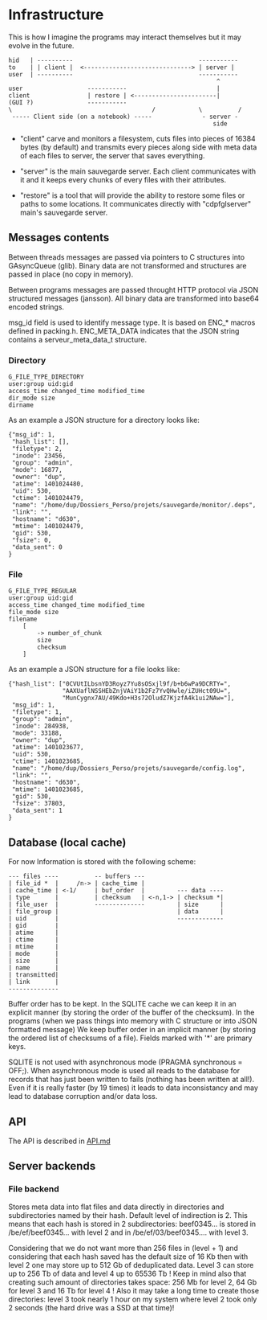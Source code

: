 # Infrastructure

This is how I imagine the programs may interact themselves but it may
evolve in the future.

    hid   | ----------                                   -----------
    to    | | client |  <------------------------------> | server |
    user  | ----------                                   -----------
                                                              ^
    user                  -----------                         |
    client                | restore | <-----------------------|
    (GUI ?)               -----------
    \                                       /            \          /
     ----- Client side (on a notebook) -----              - server -
                                                             side


* "client" carve and monitors a filesystem, cuts files into pieces of
  16384 bytes (by default) and transmits every pieces along side with
  meta data of each files to server, the server that saves everything.

* "server" is the main sauvegarde server. Each client communicates with it
  and it keeps every chunks of every files with their attributes.

* "restore" is a tool that will provide the ability to restore some
  files or paths to some locations. It communicates directly with "cdpfglserver"
  main's sauvegarde server.


## Messages contents

Between threads messages are passed via pointers to C structures into
GAsyncQueue (glib). Binary data are not transformed and structures are
passed in place (no copy in memory).

Between programs messages are passed throught HTTP protocol via JSON
structured messages (jansson). All binary data are transformed into base64
encoded strings.

msg_id field is used to identify message type. It is based on ENC_* macros
defined in packing.h. ENC_META_DATA indicates that the JSON string contains
a serveur_meta_data_t structure.


### Directory

    G_FILE_TYPE_DIRECTORY
    user:group uid:gid
    access_time changed_time modified_time
    dir_mode size
    dirname

As an example a JSON structure for a directory looks like:

    {"msg_id": 1,
     "hash_list": [],
     "filetype": 2,
     "inode": 23456,
     "group": "admin",
     "mode": 16877,
     "owner": "dup",
     "atime": 1401024480,
     "uid": 530,
     "ctime": 1401024479,
     "name": "/home/dup/Dossiers_Perso/projets/sauvegarde/monitor/.deps",
     "link": "",
     "hostname": "d630",
     "mtime": 1401024479,
     "gid": 530,
     "fsize": 0,
     "data_sent": 0
    }


### File

    G_FILE_TYPE_REGULAR
    user:group uid:gid
    access_time changed_time modified_time
    file_mode size
    filename
        [
            -> number_of_chunk
            size
            checksum
        ]

As an example a JSON structure for a file looks like:

    {"hash_list": ["0CVUtILbsnYD3Royz7Yu8sOSxjl9f/b+b6wPa9DCRTY=",
                   "AAXUaflNSSHEbZnjVAiY1b2Fz7YvQHwle/iZUHct09U=",
                   "MunCygnx7AU/49Kdo+H3s72OludZ7KjzfA4k1ui2NAw="],
     "msg_id": 1,
     "filetype": 1,
     "group": "admin",
     "inode": 284938,
     "mode": 33188,
     "owner": "dup",
     "atime": 1401023677,
     "uid": 530,
     "ctime": 1401023685,
     "name": "/home/dup/Dossiers_Perso/projets/sauvegarde/config.log",
     "link": "",
     "hostname": "d630",
     "mtime": 1401023685,
     "gid": 530,
     "fsize": 37803,
     "data_sent": 1
    }


## Database (local cache)

For now Information is stored with the following scheme:

    --- files ----          -- buffers ---
    | file_id *  |     /n-> | cache_time |
    | cache_time | <-1/     | buf_order  |         --- data ----
    | type       |          | checksum   | <-n,1-> | checksum *|
    | file_user  |          --------------         | size      |
    | file_group |                                 | data      |
    | uid        |                                 -------------
    | gid        |
    | atime      |
    | ctime      |
    | mtime      |
    | mode       |
    | size       |
    | name       |
    | transmitted|
    | link       |
    --------------

Buffer order has to be kept. In the SQLITE cache we can keep it in an
explicit manner (by storing the order of the buffer of the checksum). In
the programs (when we pass things into memory with C structure or into
JSON formatted message) We keep buffer order in an implicit manner (by
storing the ordered list of checksums of a file). Fields marked with '*'
are primary keys.

SQLITE is not used with asynchronous mode (PRAGMA synchronous = OFF;). When
asynchronous mode is used all reads to the database for records that has
just been written to fails (nothing has been written at all!). Even if it
is really faster (by 19 times) it leads to data inconsistancy and may lead
to database corruption and/or data loss.


## API

The API is described in [API.md](docs/API.md)


## Server backends

### File backend

Stores meta data into flat files and data directly in directories and
subdirectories named by their hash. Default level of indirection is 2. This
means that each hash is stored in 2 subdirectories: beef0345... is stored
in /be/ef/beef0345... with level 2 and in /be/ef/03/beef0345.... with level
3.

Considering that we do not want more than 256 files in (level + 1) and
considering that each hash saved has the default size of 16 Kb then
with level 2 one may store up to 512 Gb of deduplicated data. Level 3 can
store up to 256 Tb of data and level 4 up to 65536 Tb ! Keep in mind also
that creating such amount of directories takes space: 256 Mb for level 2,
64 Gb for level 3 and 16 Tb for level 4 ! Also it may take a long time to
create those directories: level 3 took nearly 1 hour on my system where
level 2 took only 2 seconds (the hard drive was a SSD at that time)!
